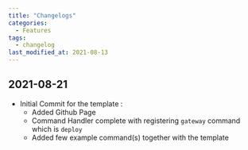 ```yaml
---
title: "Changelogs"
categories:
  - Features
tags:
  - changelog
last_modified_at: 2021-08-13
---
```


## 2021-08-21

- Initial Commit for the template :
    - Added Github Page
    - Command Handler complete with registering `gateway` command which is `deploy`
    - Added few example command(s) together with the template
